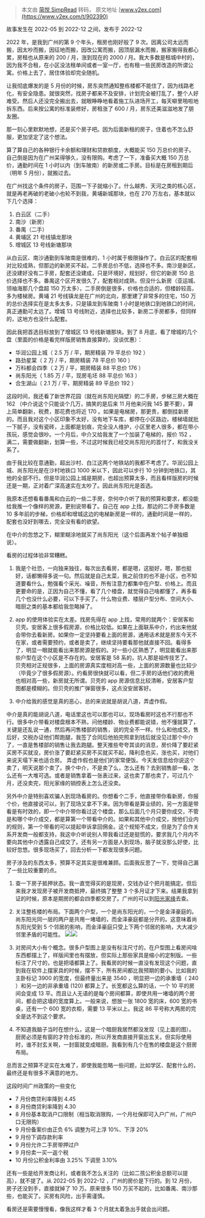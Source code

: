 > 本文由 [简悦 SimpRead](http://ksria.com/simpread/) 转码， 原文地址 [www.v2ex.com](https://www.v2ex.com/t/902390)

故事发生在 2022-05 到 2022-12 之间，发布于 2022-12

2022 年，是我到广州的第 9 个年头，租房也刚好般了 9 次。因离公司太远而搬，因太吵而搬，因征地而搬，因改公寓而搬，因顶层漏水而搬，搬家搬得我都心累，房租也从原来的 200 / 月，涨到现在的 2000 / 月。我大多数是租城中村的，因为我不合租，在小区没法租单间或者一室一厅，也有租一些民房改造的所谓公寓。价格上去了，居住体验却完全随机。

让我彻底爆发的是 5 月份的时候，房东突然通知整栋楼都不能住了，因为线路老化，有安全隐患。就很突然，找房子都来不及安排，计划完全被打乱了，整个人好难受。然后人还没完全搬出去，就眼睁睁地看着施工队进场开工，每天噼里啪啦地拆东西。后来按公寓的标准装修好，房租涨了 600 / 月，房东还美滋滋地发了朋友圈。

那一刻心里默默地想，还是买个房子吧。因为后面新租的房子，住着也不怎么舒服，更加坚定了这个想法。

算了算自己的各种银行卡余额和理财和贷款额度，大概能买 150 万总价的房子。自己倒是因为在广州呆得够久，没有限购。考虑了一下，准备买大概 150 万总价，通勤时间在 1 小时以内（到车陂南）的新房或二手房。目标是在房租到期后（明年 5 月份），就搬过去。

在广州找这个条件的房子，范围一下子就缩小了。什么越秀、天河之类的核心区，就是再老再破的老破小也轮不到我，黄埔新城那块，也在 270 万左右，基本就以下几个选择：

1.  白云区（二手）
2.  南沙（新房）
3.  番禺（二手）
4.  黄埔区 21 号线镇龙那块
5.  增城区 13 号线新塘那块

从白云区、南沙通勤到车陂南是很难的，1 小时属于极限操作了。白云区的配套相对比较成熟，但那边的新房买不起，二手房总价不低，选择也不多。南沙是新区，还没建好没有二手房，配套还没建成，只是环境好，规划好，但它的新房 150 总价选择也不多。番禺这个区开发很久了，配套相对成熟，但没什么新房（亚运城、领袖海那几个盘超 150 万太多），二手房倒是很多，价格也合适的，但楼龄较高，多为楼梯房。黄埔 21 号线镇龙是在广州的北向，那里建了非常多的住宅，150 万的总价选择实在是太多太多，只是镇龙到车陂南 1 小时是地铁口到地铁口的时间，真正通勤可太远了。增城 13 号线附近，选择也比较多，新房二手房都多，但同样的，这地方也没什么配套。

因此我把首选目标放到了增城区 13 号线新塘那块。到了 8 月底，看了增城的几个盘（里面的价格是看完样版房销售直接算的，没谈优惠）：

*   华润公园上城（ 2.5 万 / 平，期房精装 79 平总价 192 ）
*   路劲星棠（ 2 万 / 平，期房精装 78 平总价 160 ）
*   万科都会四季（ 2 万 / 平，期房精装 88 平总价 176 ）
*   尚东阳光（ 1.85 万 / 平，现房毛坯 88 平总价 163 ）
*   合生湖山（ 2.1 万 / 平，期房精装 89 平总价 192 ）

这段时间，我还看了新世界花园（就在尚东阳光隔壁）的二手房，步梯三房大概在 162 （中介说这个只能谈个几万，搞笑的是后来 11 月他来问我 145 要不要），算上简单翻新，税费，那花费也将近 170 。如果是电梯房，那更贵，都倒挂新房的。而且我对这个小区印象不太好，没有地下车库，都停在小区路边，楼梯墙就批一下腻子，没有瓷砖，上面都是划痕，完全没人维护，小区里老人很多，都在带小孩玩，感觉会很吵。一个月后，中介又给我发了一个加装了电梯的，报价 152 ，满二，需要做翻新，划算一些，不过这时候我已经交尚东阳光的首付了，和我没关系了。

由于我比较在意通勤，超出沙村、白江这两个地铁站的我都不考虑了。华润公园上城、尚东阳光是在沙村地铁口 1000 米以下，因此可以步行 10 分钟到地铁口，其他的全部不行。但是华润公园上城是期房，也超出预算太多，而且看样版房的时候还是一期，正对着广深高速实在太吵了。因此尚东阳光是首选。

我原本还想看看番禺和白云的一些二手房，奈何中介听了我的预算和要求，都没能给我推一个像样的房源，更别说带看了。自己在 app 上找，那边的二手房多数是 10 多年前的步梯，价格却和增城这边的电梯新房是一样的，通勤时间是一样的，配套也没好到哪去，完全没有看的欲望。

在中介的忽悠之下，糊里糊涂地就买了尚东阳光（这个后面再发个帖子单独细说）。

看房的过程体验非常糟糕。

1.  我是个社恐，一向独来独往，每次出去看房，都是嗯，这挺好，嗯，那也挺好，话都懒得多说一句。然后就是自己太菜，我之前住的也不是小区，也不知道要看什么，勉强看个采光、噪音，所有注意力都集中在户型、价格上。而且更要命的是，正因为自己不懂，看了几个楼盘，就觉得自己啥都懂了，再多看几个也没什么必要，可以下手买了。什么物业费、楼层户型分布、空间大小、暗厨之类的基本都给我忽略掉了。
    
2.  app 的使用体验实在太差。找房先得在 app 上找，常用的就两个：安居客和贝壳。安居客上很多假房源，价格比较低。如果在上面联系中介，约出来他就会带你去看新房。如果你一定坚持要看上面的房源，通用话术就是房东今天不在家，或者需要预约，或者是卖了，继续坚持要看那他就直接不回。看得多了，明显一眼就能看出来那房源是假的。对一些小区熟悉了，明显能看出来那些户型在这个小区是不存在的。安居客是 58 系的，坑人那是祖传技艺了。  
    贝壳相对正规很多，上面的房源真实度相对高一些，上面的房源数量也比较少（毕竟少了很多假房源）。约看房很快就可以看，但二手房的话他们收的费用也相对高一些，新房就无所谓。贝壳的 app 房源信息比较清晰，安居客户型图都是模糊的。但贝壳的推广弹窗很多，这点没安居客好。
    
3.  中介给我的感觉是真的恶心，总的来说就是胡说八道，弄虚作假。
    

中介是真的能胡说八道，电话里这也可以那也可以，现场看房时这也不行那也不行。很多中介带看对楼盘根本不熟，问他楼龄、物业费都能说错，他不懂就算了，关键是还乱说一通，然后再问售楼部的销售，说的完全不一样。什么和他成交，售后好，交税办证他们帮跑腿，我签了合同后他拍完照拿到钱后就没见过那个中介了，一直是售楼部的销售让我去跑腿。整天推些夸夸其谈的消息，房价降了要赶紧买房不买就没，房价涨了要赶紧买房不买就买不起，降利息也买，涨也买，对他们来说天塌下来也适合房。 弄虚作假也是他们的家常便饭。今天发信息给你说这个卖了，明天说那个卖了。换个中介，不是卖了么，怎么还有？去到销售部一看，怎么还有一大堆可选。或者是销售拿着一张表过来，这也卖了那也卖了，可过几个月，还没卖完，阳光家缘的销控表上怎么还没卖。

另外中介是特别喜欢骗人到现场看房的。你想看个二手，他直接带你看新房，你报个价，他直接说可以，到了现场又拿不下来。因为带看是算业绩的，另一方面是带看是有时效的，即一个中介带你看过这个楼盘，那么后面几个月只要你成交，不管是和哪个中介成交，都是算第一个带看中介的。如果和其他中介成交，按他们业内的规则，第一个带看的可以提起申诉拿回佣金。这个规矩不成文，但是为了合作关系开发商一般都支持，我这中介听说别人带我看过还是挺慌的，要求我几个月内不要向其他中介透露自己成交了。还有另一方面是人到现场，脑子就没那么好使，比较好忽悠。很多现场买了，回去分析一下都发现很多问题。

房子涉及的东西太多，预算不足其实是很难兼顾。后面我反思了一下，觉得自己漏了一些比较重要的点。

1.  查一下房子抵押状态。我一直觉得买的是现房，交钱办证个把月能搞定。但后来我才发现房子被开发商抵押，最终搞了整整 3 个多月证才下来。结果我拿到证的时候，原本是期房的都会四季都交房了。广州的可以到[阳光家缘](http://zfcj.gz.gov.cn/zfcj/ygjy)去查。
    
2.  关注整栋楼的布局。下面两个户型，一个是尚东阳光的，一个是金泽豪庭的。尚东阳光同一层的两户是共用一堵墙的，而金泽豪庭都是分开的。这意味着尚东阳光受到 5 个邻居的影响，而金泽豪庭只受上下两个邻居的影响，大大减少邻里矛盾的可能性。 [![](https://s1.ax1x.com/2022/12/14/z5Xs8e.md.jpg)](https://imgse.com/i/z5Xs8e)[![](https://s1.ax1x.com/2022/12/14/z5XrCD.md.jpg)](https://imgse.com/i/z5XrCD)
    
3.  对房间大小有个概念。很多户型图上是没有标注尺寸的，在户型图上看房间啥东西都摆上了，样版间里也有摆放，但实际上那些家具是缩小的定制版。一些标注了尺寸的，也是把墙都算上了。我看房的时候一直没有发现这个问题，直到我在软件上摆家具的时候，摆不下，所有房间都比我预期的要小。比如我的主卧标记 3900 的宽度，但最终量出来是 3540 ，明显把一边的承重墙（ 240 ）和另一边的非承重墙 (120) 都算上了。长宽都这么算的话，一个 10 平的房间会变成 13 平。而且让人无语的是每个房间都算，即使共用一堵墙的两个房间，都会把这墙的宽度算上。一般来说，想放一张 1800 宽的床，600 宽的书桌，还有一个 600 宽的衣柜，需要 13 平米以上。我这 86 平号称大两房的完全是达不到这个要求。
    
4.  不知道我脑子当时在想什么，这是一个暗厨我居然都没发现（见上面的图）。厨房必须是有窗的才符合标准的，所以开发商直接开窗出玄关。但实际使用时，谁不封玄关啊，一封窗就变成暗厨。我看到有几个在售的楼盘是这个厨房布局。
    

总而言之预算不足实在太难了，即使我能忽略一些问题，比如学区、配套什么的，最终还是有很多不满意的地方。

这段时间广州政策的一些变化

*   7 月份商贷利率降到 4.45
*   8 月份商贷利率降到 4.30
*   8 月份基本取消户口限制（相当取消限购，一个月社保即可入户广州，广州户口无限购）
*   9 月份备案价由正负 6% 调整为可上浮 10%、下浮 20%
*   9 月份下调存款利率
*   9 月份允许二手房带押过户
*   9 月份卖一买一返个税
*   10 月份公积金利率由 3.25% 下调至 3.10%

还有一些是给开发商让利，或者我不怎么关注的（比如二孩公积金总额可以提高），就不提了。从 2022-05 到 2022-12 ，广州的房价是下行的。到 12 月份，房子还没到手，直接就掉了 10 万。原来很多 150 万买不起的，比如番禺、南沙那些，也能买了。买房有风险，出手需谨慎。

看房还是需要慢慢看，像我这样才看 3 个月就太着急出手就会出问题。